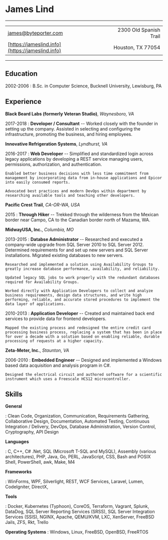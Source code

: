 James Lind
==========

----------------

|                                                         |                                                        |
| ------------------------------------------------------- | -----------------------------------------------------: |
| [james@byteporter.com](mailto:james@byteporter.com)     |                                 2300 Old Spanish Trail |
| [https://jameslind.info](https://jameslind.info)        |                                      Houston, TX 77054 |

----------------

Education
---------

2002-2006
:   B.Sc. in Computer Science, Bucknell University, Lewisburg, PA

Experience
----------

**Black Beard Labs (formerly Veteran Studio)**, *Waynesboro, VA*

2017-2018
:   **Developer / Consultant** -- Worked closely with the founder in setting up the company. Assisted in selecting and configuring the infrastructure, promoting the business, and hiring employees.

**Innovative Refrigeration Systems**, *Lyndhurst, VA*

2016-2017
:   **Web Developer** -- Simplified and standardized login across legacy applications by developing a REST service managing users, permissions, authorization, and authentication.

    Enabled better business decisions with less time commitment from management by incorporating data from in-house applications and Epicor into easily consumed reports.

    Advocated best practices and modern DevOps within department by researching available tools and teaching other developers.

**Pacific Crest Trail**, *CA-OR-WA, USA*

2015
:   **Through Hiker** -- Trekked through the wilderness from the Mexican border near Campo, CA to the Canadian border north of Mazama, WA.

**MidwayUSA, Inc.**, *Columbia, MO*

2013-2015
:   **Databse Administrator** -- Researched and executed a company-wide upgrade from SQL Server 2010 to SQL Server 2012. Determined requirements for and set up new servers and SQL Server installations. Migrated existing databases to new servers.

    Researched and implemented a solution using Availability Groups to greatly increase database performance, availability, and reliability.

    Updated legacy SQL jobs to work properly with the redundant databases required for Availability Groups.

    Worked directly with Application Developers to collect and analyze business requirements, design data structures, and write high performing, reliable, and accurate stored procedures to implement the data layer of applications.

2010-2013
:   **Application Developer** -- Created and maintained back end services to provide data for frontend developers.

    Mapped the existing process and redesigned the entire credit card processing business process, replacing a system that has been in place for over a decade with a solution based on enabling reliable, durable processing of requests at a higher capacity.

**Zeta-Meter, Inc.**, *Staunton, VA*

2006-2010
:   **Embedded Engineer** -- Designed and implemented a Windows based data acquisition and analysis program in C#.

    Designed the electrical circuit and authored software for a scientific instrument which uses a Freescale HCS12 microcontroller.

Skills
------

**General**

:   Clean Code, Organization, Communication, Requirements Gathering, Collaborative Design, Documentation, Automated Testing, Continuous Integration / Delivery, DevOps, Database Administration, Version Control, Cryptography, API Design

**Languages**

:   C, C++, C# .Net, SQL (Microsoft T-SQL and MySQL), Assembly (various architectures), PHP, Java, Go, PERL, JavaScript, CSS, Bash and POSIX Shell, PowerShell, awk, Make, M4

**Frameworks**

:   WinForms, WPF, Silverlight, REST, WCF Services, Laravel, Lumen, CodeIgniter, DirectX,

**Tools**

:  Docker, Kubernetes (Typhoon), CoreOS, Terraform, Vagrant, Splunk, DataDog, SQL Server Reporting Services (SRSS), SQL Server Integration Services (SSIS), NGINX, Apache, QEMU/KVM, LXC, XenServer, FreeBSD Jails, ZFS, Rkt, Trello

**Operating Systems**
:  Windows, Linux, FreeBSD, OpenBSD, FreeRTOS
